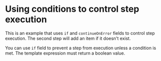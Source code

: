 # Using conditions to control step execution

This is an example that uses `if` and `continueOnError` fields to control step execution. The second step will add an item if it doesn't exist.

You can use `if` field to prevent a step from execution unless a condition is met. The template expression must return a boolean value.

